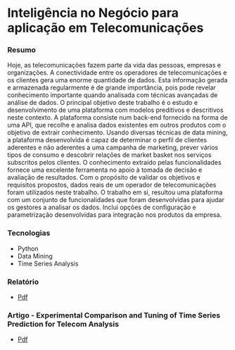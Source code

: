 # Inteligência no Negócio para aplicação em Telecomunicações


### Resumo
Hoje, as telecomunicações fazem parte da vida das pessoas, empresas e organizações. A conectividade entre os operadores de telecomunicações e os clientes gera uma enorme quantidade de dados. Esta informação gerada e armazenada regularmente é de grande importância, pois pode revelar conhecimento importante quando analisada com técnicas avançadas de análise de dados. O principal objetivo deste trabalho é o estudo e desenvolvimento de uma plataforma com modelos preditivos e descritivos neste contexto. A plataforma consiste num back-end fornecido na forma de uma API, que recolhe e analisa dados existentes em outros produtos com o objetivo de extrair conhecimento. Usando diversas técnicas de data mining, a plataforma desenvolvida é capaz de determinar o perfil de clientes aderentes e não aderentes a uma campanha de marketing, prever vários tipos de consumo e descobrir relações de market basket nos serviços subscritos pelos clientes. O conhecimento extraído pelas funcionalidades fornece uma excelente ferramenta no apoio à tomada de decisão e avaliação de resultados. Com o propósito de validar os objetivos e requisitos propostos, dados reais de um operador de telecomunicações foram utilizados neste trabalho. O trabalho em si, resultou uma plataforma com um conjunto de funcionalidades que foram desenvolvidas para ajudar os gestores a analisar os dados. Inclui opções de configuração e parametrização desenvolvidas para integração nos produtos da empresa.


### Tecnologias
* Python
* Data Mining
* Time Series Analysis


### Relatório
* [Pdf](https://github.com/andrempinho/Inteligencia-no-Negocio-para-aplicacao-em-Telecomunicacoes/blob/master/Relatório.pdf)


### Artigo - Experimental Comparison and Tuning of Time Series Prediction for Telecom Analysis
* [Pdf](https://github.com/andrempinho/Inteligencia-no-Negocio-para-aplicacao-em-Telecomunicacoes/blob/master/Experimental%20Comparison%20and%20Tuning%20of%20Time%20Series%20Prediction%20for%20Telecom%20Analysis.pdf)

